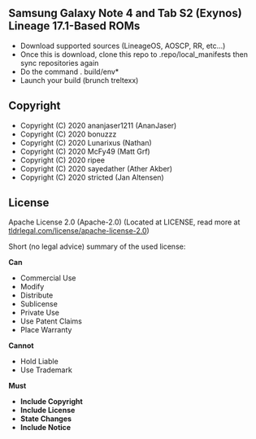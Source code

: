 ## Samsung Galaxy Note 4 and Tab S2 (Exynos) Lineage 17.1-Based ROMs

* Download supported sources (LineageOS, AOSCP, RR, etc...)
* Once this is download, clone this repo to .repo/local_manifests then sync repositories again
* Do the command . build/env*
* Launch your build (brunch treltexx)

## Copyright

* Copyright (C) 2020 ananjaser1211 (AnanJaser)
* Copyright (C) 2020 bonuzzz
* Copyright (C) 2020 Lunarixus (Nathan)
* Copyright (C) 2020 McFy49 (Matt Grf)
* Copyright (C) 2020 ripee
* Copyright (C) 2020 sayedather (Ather Akber)
* Copyright (C) 2020 stricted (Jan Altensen)

## License
Apache License 2.0 (Apache-2.0) (Located at LICENSE, read more at [tldrlegal.com/license/apache-license-2.0](https://tldrlegal.com/license/apache-license-2.0-%28apache-2.0%29))

Short (no legal advice) summary of the used license:


**Can**

 * Commercial Use
 * Modify
 * Distribute
 * Sublicense
 * Private Use
 * Use Patent Claims
 * Place Warranty


**Cannot**

 * Hold Liable
 * Use Trademark


**Must**

 * **Include Copyright**
 * **Include License**
 * **State Changes**
 * **Include Notice**
